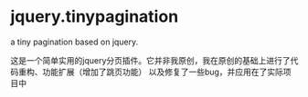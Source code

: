 # jquery.tinypagination
a tiny pagination based on jquery.

这是一个简单实用的jquery分页插件。它并非我原创，我在原创的基础上进行了代码重构、功能扩展（增加了跳页功能）
以及修复了一些bug，并应用在了实际项目中
